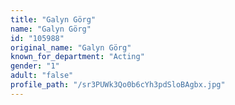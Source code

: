 ```yaml
---
title: "Galyn Görg"
name: "Galyn Görg"
id: "105988"
original_name: "Galyn Görg"
known_for_department: "Acting"
gender: "1"
adult: "false"
profile_path: "/sr3PUWk3Qo0b6cYh3pdSloBAgbx.jpg"
---
```

